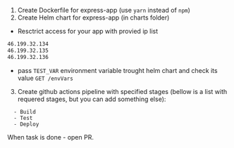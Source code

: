 1. Create Dockerfile for express-app (use `yarn` instead of `npm`)
2. Create Helm chart for express-app (in charts folder)
  - Resctrict access for your app with provied ip list 
  ```bash
  46.199.32.134
  46.199.32.135
  46.199.32.136
  ```
  - pass `TEST_VAR` environment variable trought helm chart and check its value `GET /envVars`
3. Create github actions pipeline with specified stages (bellow is a list with requered stages, but you can add something else):
``` 
  - Build
  - Test
  - Deploy
```

When task is done - open PR.